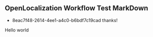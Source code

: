 ## OpenLocalization Workflow Test MarkDown
* 8eac7f48-2614-4ee1-a4c0-b6bdf7c19cad 
thanks!

Hello world